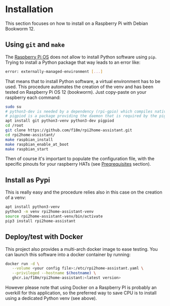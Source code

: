 # Installation

This section focuses on how to install on a Raspberry Pi with Debian Bookworm 12.

## Using `git` and `make`

The [Raspberry Pi OS](https://www.raspberrypi.com/software/operating-systems/) does not allow to install Python software using `pip`.
Trying to install a Python package that way leads to an error like:

```sh
error: externally-managed-environment [...]
```

That means that to install Python software, a virtual environment has to be used.
This procedure automates the creation of the venv and has been tested on Raspberry Pi OS 12 (bookworm). 
Just copy-paste on your raspberry each command:

```sh
sudo su
# python3-dev is needed by a dependency (rpi-gpio) which compiles native C code
# pigpiod is a package providing the daemon that is required by the pigpio GPIO factory
apt install git python3-venv python3-dev pigpiod
cd /root
git clone https://github.com/f18m/rpi2home-assistant.git
cd rpi2home-assistant/
make raspbian_install
make raspbian_enable_at_boot
make raspbian_start
```

Then of course it's important to populate the configuration file, with the specific pinouts for your raspberry HATs
(see [Preqrequisites](#prerequisites) section). 

## Install as Pypi

This is really easy and the procedure relies also in this case on the creation of a venv:

```sh
apt install python3-venv
python3 -m venv rpi2home-assistant-venv
source rpi2home-assistant-venv/bin/activate
pip3 install rpi2home-assistant
```

## Deploy/test with Docker

This project also provides a multi-arch docker image to ease testing.
You can launch this software into a docker container by running:

```sh
docker run -d \
   --volume <your config file>:/etc/rpi2home-assistant.yaml \
   --privileged --hostname $(hostname) \
   ghcr.io/f18m/rpi2home-assistant:<latest version>
```

However please note that using Docker on a Raspberry PI is probably an overkill for this application,
so the preferred way to save CPU is to install using a dedicated Python venv (see above).
